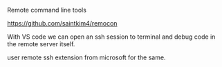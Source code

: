 Remote command line tools

https://github.com/saintkim4/remocon

With VS code we can open an ssh session to terminal and debug code in the remote server itself.

user remote ssh extension from microsoft for the same.
